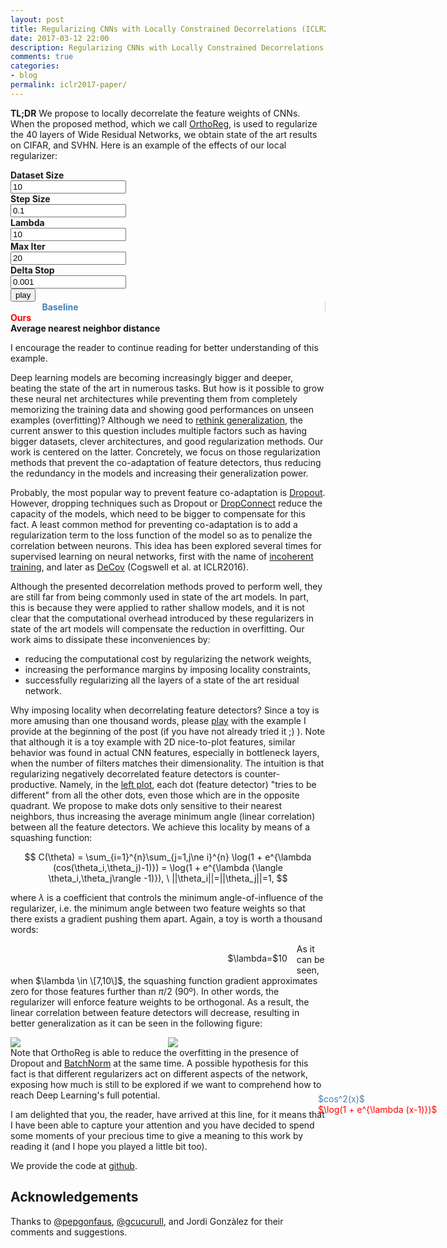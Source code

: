 ```yaml
---
layout: post
title: Regularizing CNNs with Locally Constrained Decorrelations (ICLR2017)
date: 2017-03-12 22:00
description: Regularizing CNNs with Locally Constrained Decorrelations
comments: true
categories:
- blog
permalink: iclr2017-paper/
---
```


**TL;DR** We propose to locally decorrelate the feature weights of CNNs. When
the proposed method, which we call
[OrthoReg](https://openreview.net/pdf?id=ByOvsIqeg), is used to regularize the 40
layers of Wide Residual Networks, we obtain state of the art results on CIFAR,
and SVHN. Here is an example of the effects of our local regularizer:

<script type="text/javascript" src="{{ site.url }}/assets/js/d3.v4.min.js"></script>
<script type="text/javascript" src="{{ site.url }}/assets/js/numeric-1.2.6.min.js"></script>
<link rel="stylesheet" type="text/css" href="{{ site.url }}/assets/css/iclr2017/main.css">
<div class="controls">
<div class="control-container" >
<b title="Number of data points.">Dataset Size</b><br>
<input id="N" type="text" name="size" value="10" maxlength="4" onkeypress="if
(event.keyCode == 13) {scatterStart(); }">
</div>
<div class="control-container" >
<b title="Size of the steps that the dots make to separate. A large number might cause divergence, and a small number will make the algorithm too slow.">Step Size</b><br>
<input id="alpha" type="text" name="alpha" value="0.1" onkeypress="if
(event.keyCode == 13) {scatterStart(); }">
</div>
<div class="control-container" >
<b title="The radius of influence of each point. The greater the lambda, the smaller the radius">Lambda</b><br>
<input id="lambda" type="text" name="lambda" value="10" maxlength="4"
onkeypress="if (event.keyCode == 13) {scatterStart(); }">
</div>
<div class="control-container" >
<b title="Max number of iterations until stop.">Max Iter</b><br>
<input id="maxIter" type="text" name="maxIter" value="20" onkeypress="if
(event.keyCode == 13) {scatterStart(); }">
</div>
<div class="control-container" >
<b title="Stop the algorithm when the dots move less than a delta (plateau).">Delta Stop</b><br>
<input id="delta" type="text" name="delta" value="0.001" onkeypress="if
(event.keyCode == 13) {scatterStart(); }">
</div>
<div class="control-container" >
<input type="button" onclick="scatterStart();" value="play">
</div>
</div>
<div class="graph-container">
<div id="baseline" class="three-column" style="margin-left:10%; border-right: 1px
solid lightgray;"><b style="color: steelblue;">Baseline</b></div>
<div id="orthoreg" class="three-column" style="margin-right:10%;"><b
style="color: red;">Ours</b></div>
<div id="angle" class="one-column" style="text-align:left;"> 
<b >Average nearest neighbor distance</b></div>
</div>
<script type="text/javascript" src="{{ site.url
}}/assets/js/iclr2017/d3-plots-min.js"></script>
<script> document.onload = scatterStart(); </script>

I encourage the reader to continue reading for better understanding of this
example.
<!---->
<script type="text/x-mathjax-config">
    MathJax.Hub.Config({
    tex2jax: {inlineMath: [['$','$'], ['\\(','\\)']]}
    });
</script>
<script type="text/javascript" async
  src="//cdn.mathjax.org/mathjax/latest/MathJax.js?config=TeX-MML-AM_CHTML">
</script>

Deep learning models are becoming increasingly bigger and deeper, beating the
state of the art in numerous tasks. But how is it possible to grow these neural
net architectures while preventing them from completely memorizing the training
data and showing good performances on unseen examples (overfitting)? Although we 
need to [rethink generalization](https://arxiv.org/pdf/1611.03530.pdf), the current answer to this question includes 
multiple factors such as having bigger datasets, clever architectures, and good 
regularization methods. Our work is centered on the latter. Concretely, we focus 
on those regularization methods that prevent the co-adaptation of feature 
detectors, thus reducing the redundancy in the models and increasing their 
generalization power.

Probably, the most popular way to prevent feature co-adaptation is
[Dropout](https://github.com/szagoruyko/wide-residual-networks). However,
dropping techniques such as Dropout or
[DropConnect](http://cs.nyu.edu/~wanli/dropc/) reduce the capacity of the
models, which need to be bigger to compensate for this fact.
A least common method for preventing co-adaptation is to
add a regularization term to the loss function of the model so as to penalize
the correlation between neurons. This idea has been explored several times for
supervised learning on neural networks,
first with the name of [incoherent
training](http://ieeexplore.ieee.org/document/6639015/), and later as [DeCov](https://arxiv.org/abs/1511.06068)
(Cogswell et al. at ICLR2016).

Although the presented decorrelation methods proved to perform well, they are
still far from being commonly used in state of the art models. In part, this is
because they were applied to rather shallow models, and it is not
clear that the computational overhead introduced by these regularizers in state
of the art models will compensate the reduction in overfitting. Our work aims to
dissipate these inconveniences by:

* reducing the computational cost by regularizing the network weights,
* increasing the performance margins by imposing locality constraints,
* successfully regularizing all the layers of a state of the art residual network.

Why imposing locality when decorrelating feature detectors? Since a toy is more
amusing than one thousand words, please <a href="#baseline">play</a> with the example I provide at the
beginning of the post (if you have not already tried it ;) ). Note that although
it is a toy example with 2D nice-to-plot features, similar behavior was found in
actual CNN features, especially in bottleneck layers, when the number of filters
matches their dimensionality. 
The intuition is
that regularizing negatively decorrelated feature detectors is
counter-productive. Namely, in the <a href="#baseline">left plot</a>, each dot
(feature detector) "tries to be different" from all the other dots, even those which are in the
opposite quadrant. We propose to make dots only sensitive to their nearest
neighbors, thus increasing the average minimum angle (linear correlation) between all the feature
detectors.  We achieve this locality by means of a squashing function:

$$
    C(\theta) = \sum_{i=1}^{n}\sum_{j=1,j\ne i}^{n} \log(1 + e^{\lambda
    (cos(\theta_i,\theta_j)-1)}) = \log(1 + e^{\lambda  (\langle
    \theta_i,\theta_j\rangle -1)}), \ ||\theta_i||=||\theta_j||=1,
$$

where $\lambda$ is a coefficient that controls the minimum
angle-of-influence of the regularizer, i.e. the minimum angle between two
feature weights so that there exists a gradient pushing them apart. Again, a toy
is worth a thousand words:

<script
src="https://ajax.googleapis.com/ajax/libs/jquery/3.1.1/jquery.min.js"></script>
<link rel="stylesheet"
href="https://ajax.googleapis.com/ajax/libs/jqueryui/1.12.1/themes/smoothness/jquery-ui.css">
<script
src="https://ajax.googleapis.com/ajax/libs/jqueryui/1.12.1/jquery-ui.min.js"></script>
<div class="graph-container">
<div id="squashing" style="float:left; width:55%;
margin-left:23%;" ></div><div style="position:absolute; left:75%; margin-top:25%;"><span
style="color:steelblue">$cos^2(x)$</span><br><span style="color:red;">$\log(1 +
e^{\lambda  (x-1)})$</span></div>
<div style="width:40%; margin:15px; margin-left:23%; float:left;"
id="slider"></div><div
style="float:left; margin:15px;" type="text">$\lambda=$<span
id="slider-value">10</span></div>
</div>
<script>
var squashingGraph = new SquashingGraph();
$( function() {
    $( "#slider" ).slider({
        min: 2,
        max: 20,
        step: 1,
        value: 10,
        animate: "fast",
        slide: function (event, ui) { squashingGraph.updateGraph(ui.value);
        $("#slider-value").text(ui.value); }
    });
} );
</script>

As it can be seen, when $\lambda \in \[7,10\]$, the squashing function gradient
approximates zero for those features further than $\pi / 2$ (90º). In other
words, the regularizer will enforce feature weights to be orthogonal. As a
result, the linear correlation between feature detectors will decrease,
resulting in better generalization as it can be seen in the following figure:

<div class="graph-container"><div style="width:50%; float:left;">
<img src="{{ site.url }}/assets/images/iclr2017/Cifar10.svg" />
</div>
<div style="width:50%; float:left;">
<img src="{{ site.url }}/assets/images/iclr2017/Cifar100.svg" />
</div>
</div>

Note that OrthoReg is able to reduce the overfitting in the presence of Dropout
and [BatchNorm](https://arxiv.org/abs/1502.03167) at the same time. A possible
hypothesis for this fact is that different regularizers act on different
aspects of the network, exposing how much is still to be explored if we want to
comprehend how to reach Deep Learning's full potential.

I am delighted that you, the reader, have arrived at this line, for it means that I
have been able to capture your attention and you have decided to
spend some moments of your precious time to give a meaning to this work by
reading it (and I hope you played a little bit too). 

We provide the code at [github](https://github.com/prlz77/orthoreg).

## Acknowledgements
Thanks to [@pepgonfaus](https://twitter.com/), [@gcucurull](https://github.com/gcucurull),
and Jordi Gonzàlez for their comments and suggestions. 

